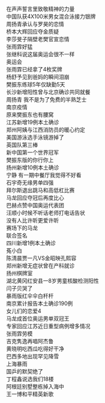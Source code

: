 在声声誓言里致敬精神的力量  
中国队获4X100米男女混合泳接力银牌  
周扬青承认与罗昊的恋情  
桥本大辉回应夺金质疑  
李莎旻子隔壁老樊官宣恋情  
张雨霏好猛  
张继科说这届奥运会很不一样  
奥运会  
张雨霏已经拿了4枚奖牌  
杨舒予见到爸妈的瞬间泪崩  
樊振东练球5年仅缺勤5天  
长沙新增阳性曾与北京确诊共同就餐  
周扬青 我不是为了免费的半熟芝士  
南京疫情  
原来樊振东也有腰窝  
江苏新增19例本土确诊  
郑州阿姨与江西消防员的暖心约定  
美国游泳选手泳镜游掉了  
英国队第三棒  
新中国第一个世界冠军  
樊振东版的你行你上  
扬州新增10例本土确诊  
宁静 有一期中餐厅我觉得不好看  
石宇奇无缘男单四强  
拜尔斯退出跳马和高低杠比赛  
马龙回应夺冠后再度比心  
巴赫点赞中国奥运代表团  
汪顺小时候不听话老师打电话告状  
没有人比许昕更爱许昕  
赛场下的马龙  
联合签名  
四川新增1例本土确诊  
菟小白  
陈清晨贾一凡VS金昭映孔熙容  
郑州新增无症状曾在产科就诊  
扬州棋牌室  
湖北黄冈红安县一8岁男童核酸检测阳性  
闫子贝哭了  
暴雨版红伞伞白杆杆  
南京累计报告本土确诊190例  
女儿们的恋爱4  
马龙成首位奥运男单双冠王  
专家回应江苏近日重型病例增多情况  
张雨霏劳模  
吉克隽逸再唱阿杰鲁  
黄晓明吃西瓜吃得好干净  
巴西多地出现罕见降雪  
上海暴雨  
国乒的默契绝了  
丁程鑫说选我们18楼  
阿根廷别墅整栋掉入海中  
王一博和平精英新歌  
